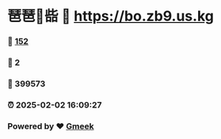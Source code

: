 # 琶琶🔭啙 :link: https://bo.zb9.us.kg 
### :page_facing_up: [152](https://bo.zb9.us.kg/tag.html) 
### :speech_balloon: 2 
### :hibiscus: 399573 
### :alarm_clock: 2025-02-02 16:09:27 
### Powered by :heart: [Gmeek](https://github.com/Meekdai/Gmeek)
